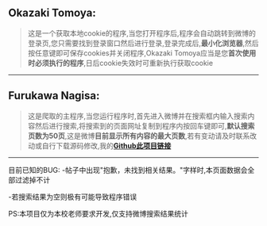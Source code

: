 ## Okazaki Tomoya:
>这是一个获取本地cookie的程序,当您打开程序后,程序会自动跳转到微博的登录页,您只需要找到登录窗口然后进行登录,登录完成后,**最小化浏览器**,然后按任意键即可保存cookies并关闭程序,Okazaki Tomoya应当是您**首次使用时必须执行的程序**,日后cookie失效时可重新执行获取cookie
---
## Furukawa Nagisa:
>这是爬取的主程序,当您运行程序时,首先进入微博并在搜索框内输入搜索内容然后进行搜索,将搜索到的页面网址复制到程序内按回车键即可,**默认搜索页数为50页**,这是微博**目前显示所有内容的最大页数**,若有变动请及时联系改动或自行下载源码修改,我的[**Github此项目链接**](https://github.com/aurora-wangq/Okazaki-Tomoya-and-Furukawa-Nagisa)

---
目前已知的BUG:
-帖子中出现"抱歉，未找到相关结果。"字样时,本页面数据会全部过滤掉不计

-若搜索结果为空则极有可能导致程序错误

PS:本项目仅为本校老师要求开发,仅支持微博搜索结果统计


